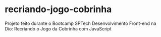 # recriando-jogo-cobrinha
Projeto feito durante o Bootcamp SPTech Desenvolvimento Front-end na Dio: Recriando o Jogo da Cobrinha com JavaScript
